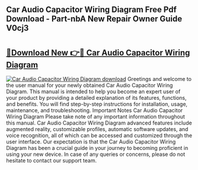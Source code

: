 ## Car Audio Capacitor Wiring Diagram Free Pdf Download - Part-nbA New Repair Owner Guide V0cj3

# <h2><a href="http://dfodd05.blite.top/?on=Car+Audio+Capacitor+Wiring+Diagram">🔗Download New 👉🔴 Car Audio Capacitor Wiring Diagram</a></h2>

[![Car Audio Capacitor Wiring Diagram download](https://i.imgur.com/lujVjoI.png)](http://dfodd05.blite.top/?on=Car+Audio+Capacitor+Wiring+Diagram)
Greetings and welcome to the user manual for your newly obtained Car Audio Capacitor Wiring Diagram. This manual is intended to help you become an expert user of your product by providing a detailed explanation of its features, functions, and benefits. You will find step-by-step instructions for installation, usage, maintenance, and troubleshooting. Important Notes Car Audio Capacitor Wiring Diagram Please take note of any important information throughout this manual. Car Audio Capacitor Wiring Diagram advanced features include augmented reality, customizable profiles, automatic software updates, and voice recognition, all of which can be accessed and customized through the user interface. Our expectation is that the Car Audio Capacitor Wiring Diagram has been a crucial guide in your journey to becoming proficient in using your new device. In case of any queries or concerns, please do not hesitate to contact our support team.
